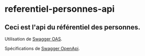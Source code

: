 # referentiel-personnes-api

## Ceci est l'api du référentiel des personnes.

Utilisation de [Swagger OAS](https://swagger.io/).

Spécifications de [Swagger OpenApi](https://swagger.io/specification/).

